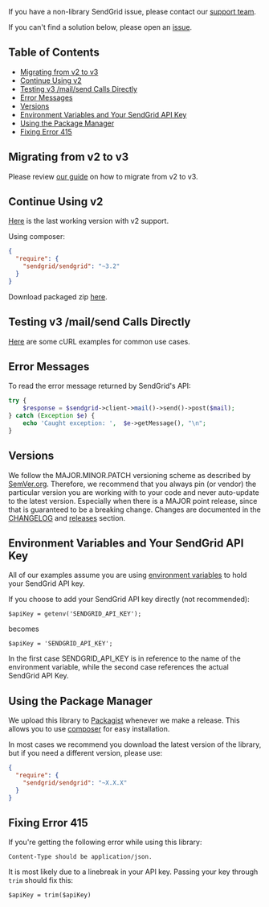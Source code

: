 If you have a non-library SendGrid issue, please contact our [support team](https://support.sendgrid.com).

If you can't find a solution below, please open an [issue](https://github.com/sendgrid/sendgrid-php/issues).


## Table of Contents

* [Migrating from v2 to v3](#migrating)
* [Continue Using v2](#v2)
* [Testing v3 /mail/send Calls Directly](#testing)
* [Error Messages](#error)
* [Versions](#versions)
* [Environment Variables and Your SendGrid API Key](#environment)
* [Using the Package Manager](#package-manager)
* [Fixing Error 415](#error-415)

<a name="migrating"></a>
## Migrating from v2 to v3

Please review [our guide](https://sendgrid.com/docs/Classroom/Send/v3_Mail_Send/how_to_migrate_from_v2_to_v3_mail_send.html) on how to migrate from v2 to v3.

<a name="v2"></a>
## Continue Using v2

[Here](https://github.com/sendgrid/sendgrid-php/tree/75970eb82f5629e66db4d6da08ff7ef0c507e9b0) is the last working version with v2 support.

Using composer:

```json
{
  "require": {
    "sendgrid/sendgrid": "~3.2"
  }
}
```

Download packaged zip [here](https://sendgrid-open-source.s3.amazonaws.com/sendgrid-php/versions/sendgrid-php-75970eb.zip).

<a name="testing"></a>
## Testing v3 /mail/send Calls Directly

[Here](https://sendgrid.com/docs/Classroom/Send/v3_Mail_Send/curl_examples.html) are some cURL examples for common use cases.

<a name="error"></a>
## Error Messages

To read the error message returned by SendGrid's API:

```php
try {
    $response = $sendgrid->client->mail()->send()->post($mail);
} catch (Exception $e) {
    echo 'Caught exception: ',  $e->getMessage(), "\n";
}
```

<a name="versions"></a>
## Versions

We follow the MAJOR.MINOR.PATCH versioning scheme as described by [SemVer.org](http://semver.org). Therefore, we recommend that you always pin (or vendor) the particular version you are working with to your code and never auto-update to the latest version. Especially when there is a MAJOR point release, since that is guaranteed to be a breaking change. Changes are documented in the [CHANGELOG](https://github.com/sendgrid/sendgrid-php/blob/master/CHANGELOG.md) and [releases](https://github.com/sendgrid/sendgrid-php/releases) section.

<a name="environment"></a>
## Environment Variables and Your SendGrid API Key

All of our examples assume you are using [environment variables](https://github.com/sendgrid/sendgrid-php#setup-environment-variables) to hold your SendGrid API key.

If you choose to add your SendGrid API key directly (not recommended):

`$apiKey = getenv('SENDGRID_API_KEY');`

becomes

`$apiKey = 'SENDGRID_API_KEY';`

In the first case SENDGRID_API_KEY is in reference to the name of the environment variable, while the second case references the actual SendGrid API Key.

<a name="package-manager"></a>
## Using the Package Manager

We upload this library to [Packagist](https://packagist.org/packages/sendgrid/sendgrid) whenever we make a release. This allows you to use [composer](https://getcomposer.org) for easy installation.

In most cases we recommend you download the latest version of the library, but if you need a different version, please use:

```json
{
  "require": {
    "sendgrid/sendgrid": "~X.X.X"
  }
}
```

<a name="error-415"></a>
## Fixing Error 415

If you're getting the following error while using this library:

`Content-Type should be application/json.`

It is most likely due to a linebreak in your API key. Passing your key through `trim` should fix this:

`$apiKey = trim($apiKey)`
